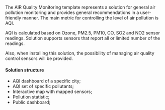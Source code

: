 The AIR Quality Monitoring template represents a solution for general air pollution monitoring and provides general recommendations in a user-friendly manner. The main metric for controlling the level of air pollution is AQI. 

AQI is calculated based on Ozone, PM2.5, PM10, CO, SO2 and NO2 sensor readings. Solution supports sensors that report all or limited number of the readings.

Also, when installing this solution, the possibility of managing air quality control sensors will be provided.

#### Solution structure

* AQI dashboard of a specific city;
* AQI set of specific pollutants;  
* Interactive map with mapped sensors;
* Pollution statistic;
* Public dashboard;

